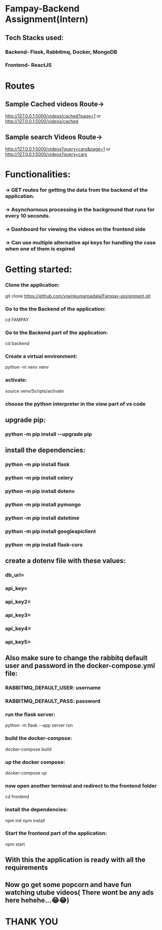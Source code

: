 # Fampay-Backend Assignment(Intern)

## Tech Stacks used:
### Backend- Flask, Rabbitmq, Docker, MongoDB
### Frontend- ReactJS

# Routes 
## Sample Cached videos Route->  
 http://127.0.0.1:5000/videos/cached?page=1  or
 http://127.0.0.1:5000/videos/cached
## Sample search Videos Route-> 
 http://127.0.0.1:5000/videos?query=cars&page=1 or
 http://127.0.0.1:5000/videos?query=cars 

# Functionalities:
### -> GET routes for getting the data from the backend of the application.
### -> Asynchornous processing in the background that runs for every 10 seconds.
### -> Dashboard for viewing the videos on the frontend side
### -> Can use multiple alternative api keys for handling the case when one of them is expired


# Getting started:

### Clone the application: 
git clone https://github.com/viwinkumarpadala/Fampay-assignment.git
### Go to the the Backend of the application:
cd FAMPAY
### Go to the Backend part of the application:
cd backend
### Create a virtual environment:
python -m venv venv
### activate:
source venv/Scripts/activate

### choose the python interpreter in the view part of vs code
## upgrade pip:
### python -m pip install --upgrade pip
## install the dependencies:
### python -m pip install flask
### python -m pip install celery
### python -m pip install dotenv
### python -m pip install pymongo
### python -m pip install datetime
### python -m pip install googleapiclient
### python -m pip install flask-cors

## create a dotenv file with these values:
### db_url=
### api_key=
### api_key2=
### api_key3=
### api_key4=
### api_key5=

## Also make sure to change the rabbitq default user and password in the docker-compose.yml file:
### RABBITMQ_DEFAULT_USER: username
### RABBITMQ_DEFAULT_PASS: password


### run the flask server:
python -m flask --app server run

### build the docker-compose:
docker-compose build

### up the docker compose:
docker-compose up

### now open another terminal and redirect to the frontend folder
cd frontend

### install the dependencies:
npm init
npm install

### Start the frontend part of the application:
npm start

## With this the application is ready with all the requirements
## Now go get some popcorn and have fun watching utube videos( There wont be any ads here hehehe...😂😂)




# THANK YOU
